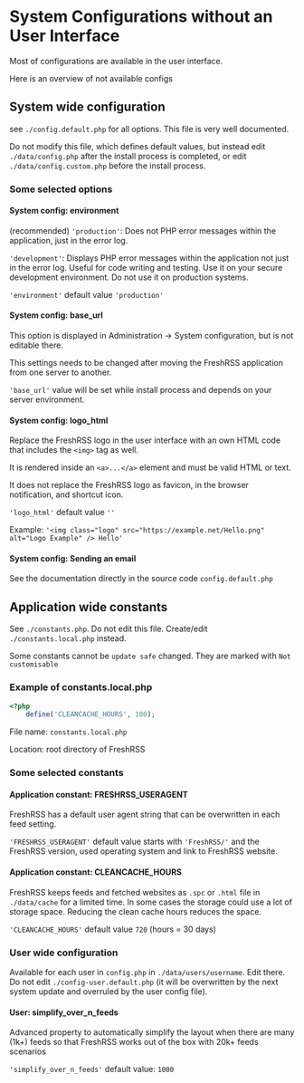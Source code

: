 # System Configurations without an User Interface

Most of configurations are available in the user interface.

Here is an overview of not available configs

## System wide configuration

see `./config.default.php` for all options. This file is very well documented.

Do not modify this file, which defines default values,
but instead edit `./data/config.php` after the install process is completed,
or edit `./data/config.custom.php` before the install process.

### Some selected options

#### System config: environment

(recommended) `'production'`: Does not PHP error messages within the application, just in the error log.

`'development'`: Displays PHP error messages within the application not just in the error log. Useful for code writing and testing. Use it on your secure development environment. Do not use it on production systems.

`'environment'` default value `'production'`

#### System config: base_url

This option is displayed in Administration -> System configuration, but is not editable there.

This settings needs to be changed after moving the FreshRSS application from one server to another.

`'base_url'` value will be set while install process and depends on your server environment.

#### System config: logo_html

Replace the FreshRSS logo in the user interface with an own HTML code that includes the `<img>` tag as well.

It is rendered inside an `<a>...</a>` element and must be valid HTML or text.

It does not replace the FreshRSS logo as favicon, in the browser notification, and shortcut icon.

`'logo_html'` default value `''`

Example: `'<img class="logo" src="https://example.net/Hello.png" alt="Logo Example" /> Hello'`

#### System config: Sending an email

See the documentation directly in the source code `config.default.php`

## Application wide constants

See `./constants.php`. Do not edit this file. Create/edit `./constants.local.php` instead.

Some constants cannot be `update safe` changed. They are marked with `Not customisable`

### Example of constants.local.php

``` php
<?php
	define('CLEANCACHE_HOURS', 100);
```

File name: `constants.local.php`

Location: root directory of FreshRSS

### Some selected constants

#### Application constant: FRESHRSS_USERAGENT

FreshRSS has a default user agent string that can be overwritten in each feed setting.

`'FRESHRSS_USERAGENT'` default value starts with `'FreshRSS/'` and the FreshRSS version, used operating system and link to FreshRSS website.


#### Application constant: CLEANCACHE_HOURS

FreshRSS keeps feeds and fetched websites as `.spc` or `.html` file in `./data/cache` for a limited time. In some cases the storage could use a lot of storage space. Reducing the clean cache hours reduces the space.

`'CLEANCACHE_HOURS'` default value `720` (hours = 30 days)


### User wide configuration

Available for each user in `config.php` in `./data/users/username`. Edit there. Do not edit `./config-user.default.php` (it will be overwritten by the next system update and overruled by the user config file).


#### User: simplify_over_n_feeds

Advanced property to automatically simplify the layout when there are many (1k+) feeds so that FreshRSS works out of the box with 20k+ feeds scenarios

`'simplify_over_n_feeds'` default value: `1000`
